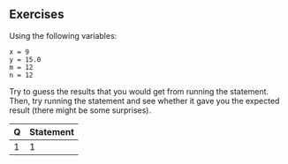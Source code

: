 Exercises
---------

Using the following variables:

```
x = 9
y = 15.0
m = 12
n = 12
```

Try to guess the results that you would get from running the statement. Then, try running the statement and see whether it gave you the expected result (there might be some surprises).

| Q | Statement    |
| -| -------------- |
| 1 | 1  |

